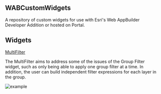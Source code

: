 ## WABCustomWidgets
A repository of custom widgets for use with Esri's Web AppBuilder Developer Addition or hosted on Portal. 
## Widgets
[MultiFilter](https://github.com/mebuie/WABCustomWidgets/tree/master/widgets/MultiFilter) 

The MultiFilter aims to address some of the issues of the Group Filter widget, such as only being able to apply one 
group filter at a time. In addition, the user can build independent filter expressions for each layer in the 
group.  

![example](http://www.markbuie.com/img/github/MultiFilter_Settings.gif)